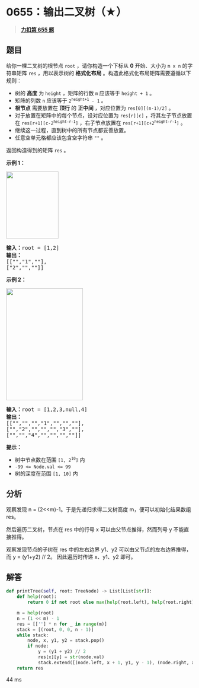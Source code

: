 # 0655：输出二叉树（★）


> <u>**[力扣第 655 题](https://leetcode.cn/problems/print-binary-tree/)**</u>

## 题目

<p>给你一棵二叉树的根节点 <code>root</code> ，请你构造一个下标从 <strong>0</strong> 开始、大小为 <code>m x n</code> 的字符串矩阵 <code>res</code> ，用以表示树的 <strong>格式化布局</strong> 。构造此格式化布局矩阵需要遵循以下规则：</p>

<ul>
<li>树的 <strong>高度</strong> 为 <code>height</code> ，矩阵的行数 <code>m</code> 应该等于 <code>height + 1</code> 。</li>
<li>矩阵的列数 <code>n</code> 应该等于 <code>2<sup>height+1</sup> - 1</code> 。</li>
<li><strong>根节点</strong> 需要放置在 <strong>顶行</strong> 的 <strong>正中间</strong> ，对应位置为 <code>res[0][(n-1)/2]</code> 。</li>
<li>对于放置在矩阵中的每个节点，设对应位置为 <code>res[r][c]</code> ，将其左子节点放置在 <code>res[r+1][c-2<sup>height-r-1</sup>]</code> ，右子节点放置在 <code>res[r+1][c+2<sup>height-r-1</sup>]</code> 。</li>
<li>继续这一过程，直到树中的所有节点都妥善放置。</li>
<li>任意空单元格都应该包含空字符串 <code>""</code> 。</li>
</ul>

<p>返回构造得到的矩阵<em> </em><code>res</code> 。</p>





<p><strong>示例 1：</strong></p>
<img alt="" src="https://assets.leetcode.com/uploads/2021/05/03/print1-tree.jpg" style="width: 141px; height: 181px;" />
<pre>
<strong>输入：</strong>root = [1,2]
<strong>输出：</strong>
[["","1",""],
["2","",""]]
</pre>

<p><strong>示例 2：</strong></p>
<img alt="" src="https://assets.leetcode.com/uploads/2021/05/03/print2-tree.jpg" style="width: 207px; height: 302px;" />
<pre>
<strong>输入：</strong>root = [1,2,3,null,4]
<strong>输出：</strong>
[["","","","1","","",""],
["","2","","","","3",""],
["","","4","","","",""]]
</pre>



<p><strong>提示：</strong></p>

<ul>
<li>树中节点数在范围 <code>[1, 2<sup>10</sup>]</code> 内</li>
<li><code>-99 &lt;= Node.val &lt;= 99</code></li>
<li>树的深度在范围 <code>[1, 10]</code> 内</li>
</ul>




## 分析

观察发现 n = (2<<m)-1。于是先递归求得二叉树高度 m，便可以初始化结果数组 res。

然后遍历二叉树，节点在 res 中的行号 x 可以由父节点推得，然而列号 y 不能直接推得。

观察发现节点的子树在 res 中的左右边界 y1、y2 可以由父节点的左右边界推得，而 y = (y1+y2) // 2。
因此遍历时传递 x、y1、y2 即可。

## 解答

```python
def printTree(self, root: TreeNode) -> List[List[str]]:
    def help(root):
        return 0 if not root else max(help(root.left), help(root.right)) + 1

    m = help(root)
    n = (1 << m) - 1
    res = [[''] * n for _ in range(m)]
    stack = [(root, 0, 0, n - 1)]
    while stack:
        node, x, y1, y2 = stack.pop()
        if node:
            y = (y1 + y2) // 2
            res[x][y] = str(node.val)
            stack.extend([(node.left, x + 1, y1, y - 1), (node.right, x + 1, y + 1, y2)])
    return res
```

44 ms
 

